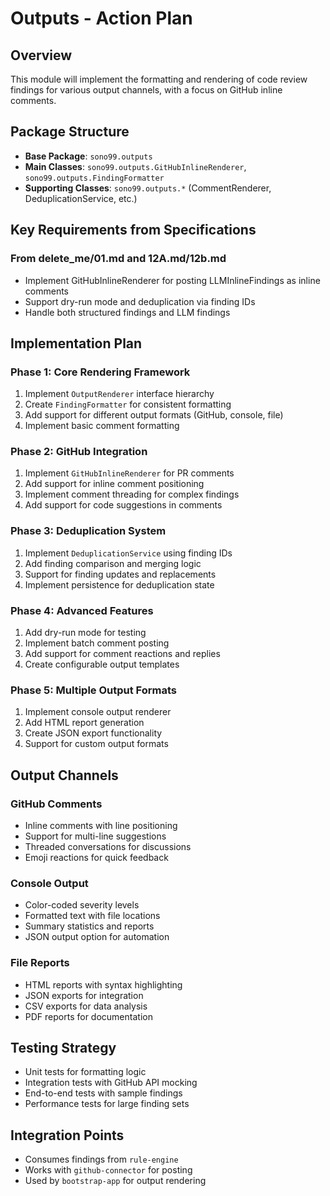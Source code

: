 # Outputs - Action Plan

## Overview
This module will implement the formatting and rendering of code review findings for various output channels, with a focus on GitHub inline comments.

## Package Structure
- **Base Package**: `sono99.outputs`
- **Main Classes**: `sono99.outputs.GitHubInlineRenderer`, `sono99.outputs.FindingFormatter`
- **Supporting Classes**: `sono99.outputs.*` (CommentRenderer, DeduplicationService, etc.)

## Key Requirements from Specifications

### From delete_me/01.md and 12A.md/12b.md
- Implement GitHubInlineRenderer for posting LLMInlineFindings as inline comments
- Support dry-run mode and deduplication via finding IDs
- Handle both structured findings and LLM findings

## Implementation Plan

### Phase 1: Core Rendering Framework
1. Implement `OutputRenderer` interface hierarchy
2. Create `FindingFormatter` for consistent formatting
3. Add support for different output formats (GitHub, console, file)
4. Implement basic comment formatting

### Phase 2: GitHub Integration
1. Implement `GitHubInlineRenderer` for PR comments
2. Add support for inline comment positioning
3. Implement comment threading for complex findings
4. Add support for code suggestions in comments

### Phase 3: Deduplication System
1. Implement `DeduplicationService` using finding IDs
2. Add finding comparison and merging logic
3. Support for finding updates and replacements
4. Implement persistence for deduplication state

### Phase 4: Advanced Features
1. Add dry-run mode for testing
2. Implement batch comment posting
3. Add support for comment reactions and replies
4. Create configurable output templates

### Phase 5: Multiple Output Formats
1. Implement console output renderer
2. Add HTML report generation
3. Create JSON export functionality
4. Support for custom output formats

## Output Channels

### GitHub Comments
- Inline comments with line positioning
- Support for multi-line suggestions
- Threaded conversations for discussions
- Emoji reactions for quick feedback

### Console Output
- Color-coded severity levels
- Formatted text with file locations
- Summary statistics and reports
- JSON output option for automation

### File Reports
- HTML reports with syntax highlighting
- JSON exports for integration
- CSV exports for data analysis
- PDF reports for documentation

## Testing Strategy
- Unit tests for formatting logic
- Integration tests with GitHub API mocking
- End-to-end tests with sample findings
- Performance tests for large finding sets

## Integration Points
- Consumes findings from `rule-engine`
- Works with `github-connector` for posting
- Used by `bootstrap-app` for output rendering
